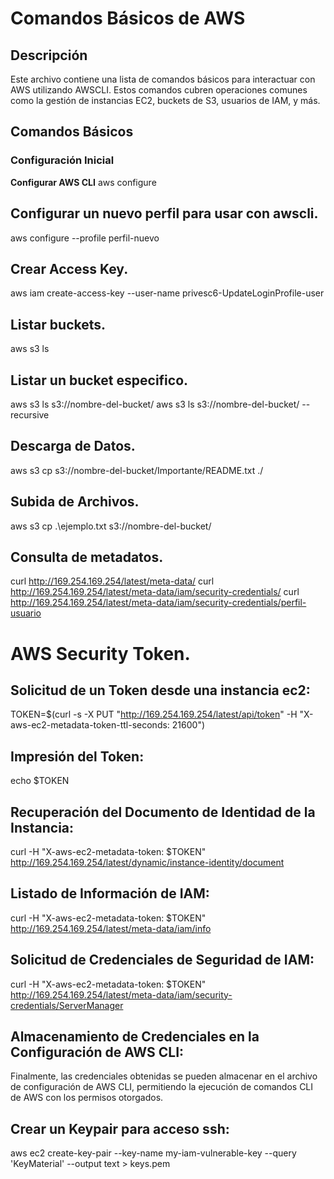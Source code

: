# Comandos Básicos de AWS

## Descripción
Este archivo contiene una lista de comandos básicos para interactuar con AWS utilizando AWSCLI. Estos comandos cubren operaciones comunes como la gestión de instancias EC2, buckets de S3, usuarios de IAM, y más.

## Comandos Básicos

### Configuración Inicial

**Configurar AWS CLI**
aws configure

## Configurar un nuevo perfil para usar con awscli.
aws configure --profile perfil-nuevo

## Crear Access Key.
aws iam create-access-key --user-name privesc6-UpdateLoginProfile-user

## Listar buckets.
aws s3 ls

## Listar un bucket especifico.
aws s3 ls s3://nombre-del-bucket/
aws s3 ls s3://nombre-del-bucket/ --recursive

## Descarga de Datos.
aws s3 cp s3://nombre-del-bucket/Importante/README.txt ./

## Subida de Archivos.
aws s3 cp .\ejemplo.txt s3://nombre-del-bucket/
	
## Consulta de metadatos.
curl http://169.254.169.254/latest/meta-data/
curl http://169.254.169.254/latest/meta-data/iam/security-credentials/
curl http://169.254.169.254/latest/meta-data/iam/security-credentials/perfil-usuario
	
# AWS Security Token.

## Solicitud de un Token desde una instancia ec2:
TOKEN=$(curl -s -X PUT "http://169.254.169.254/latest/api/token" -H "X-aws-ec2-metadata-token-ttl-seconds: 21600")

## Impresión del Token:	
echo $TOKEN

## Recuperación del Documento de Identidad de la Instancia:
curl -H "X-aws-ec2-metadata-token: $TOKEN" http://169.254.169.254/latest/dynamic/instance-identity/document

## Listado de Información de IAM:
curl -H "X-aws-ec2-metadata-token: $TOKEN" http://169.254.169.254/latest/meta-data/iam/info

## Solicitud de Credenciales de Seguridad de IAM:
curl -H "X-aws-ec2-metadata-token: $TOKEN" http://169.254.169.254/latest/meta-data/iam/security-credentials/ServerManager

## Almacenamiento de Credenciales en la Configuración de AWS CLI:
Finalmente, las credenciales obtenidas se pueden almacenar en el archivo de configuración de AWS CLI, permitiendo la ejecución de comandos CLI de AWS con los permisos otorgados.
	
## Crear un Keypair para acceso ssh:
aws ec2 create-key-pair --key-name my-iam-vulnerable-key --query 'KeyMaterial' --output text > keys.pem
